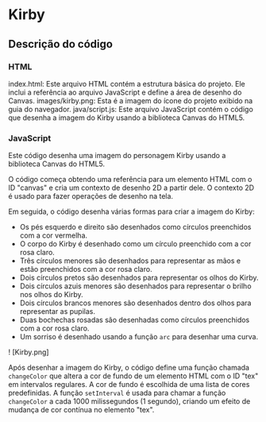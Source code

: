 # Kirby

## Descrição do código

### HTML 

index.html: Este arquivo HTML contém a estrutura básica do projeto. Ele inclui a referência ao arquivo JavaScript e define a área de desenho do Canvas.
images/kirby.png: Esta é a imagem do ícone do projeto exibido na guia do navegador.
java/script.js: Este arquivo JavaScript contém o código que desenha a imagem do Kirby usando a biblioteca Canvas do HTML5.

### JavaScript

Este código desenha uma imagem do personagem Kirby usando a biblioteca Canvas do HTML5. 

O código começa obtendo uma referência para um elemento HTML com o ID "canvas" e cria um contexto de desenho 2D a partir dele. O contexto 2D é usado para fazer operações de desenho na tela.

Em seguida, o código desenha várias formas para criar a imagem do Kirby:

- Os pés esquerdo e direito são desenhados como círculos preenchidos com a cor vermelha.
- O corpo do Kirby é desenhado como um círculo preenchido com a cor rosa claro.
- Três círculos menores são desenhados para representar as mãos e estão preenchidos com a cor rosa claro.
- Dois círculos pretos são desenhados para representar os olhos do Kirby.
- Dois círculos azuis menores são desenhados para representar o brilho nos olhos do Kirby.
- Dois círculos brancos menores são desenhados dentro dos olhos para representar as pupilas.
- Duas bochechas rosadas são desenhadas como círculos preenchidos com a cor rosa claro.
- Um sorriso é desenhado usando a função `arc` para desenhar uma curva.

! [Kirby.png]

Após desenhar a imagem do Kirby, o código define uma função chamada `changeColor` que altera a cor de fundo de um elemento HTML com o ID "tex" em intervalos regulares. A cor de fundo é escolhida de uma lista de cores predefinidas. A função `setInterval` é usada para chamar a função `changeColor` a cada 1000 milissegundos (1 segundo), criando um efeito de mudança de cor contínua no elemento "tex".



